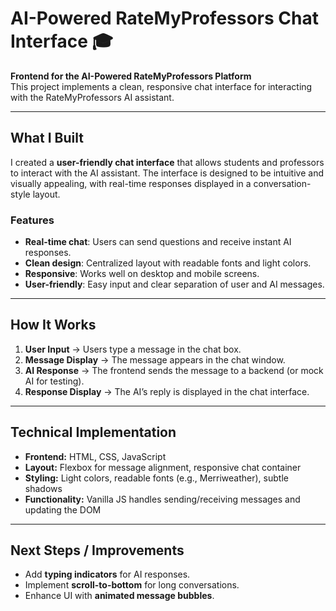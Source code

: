 # AI-Powered RateMyProfessors Chat Interface 🎓

**Frontend for the AI-Powered RateMyProfessors Platform**  
This project implements a clean, responsive chat interface for interacting with the RateMyProfessors AI assistant.

---

## What I Built
I created a **user-friendly chat interface** that allows students and professors to interact with the AI assistant. The interface is designed to be intuitive and visually appealing, with real-time responses displayed in a conversation-style layout.

### Features
- **Real-time chat**: Users can send questions and receive instant AI responses.  
- **Clean design**: Centralized layout with readable fonts and light colors.  
- **Responsive**: Works well on desktop and mobile screens.  
- **User-friendly**: Easy input and clear separation of user and AI messages.  

---

## How It Works
1. **User Input** → Users type a message in the chat box.  
2. **Message Display** → The message appears in the chat window.  
3. **AI Response** → The frontend sends the message to a backend (or mock AI for testing).  
4. **Response Display** → The AI’s reply is displayed in the chat interface.  

---

## Technical Implementation
- **Frontend:** HTML, CSS, JavaScript  
- **Layout:** Flexbox for message alignment, responsive chat container  
- **Styling:** Light colors, readable fonts (e.g., Merriweather), subtle shadows  
- **Functionality:** Vanilla JS handles sending/receiving messages and updating the DOM  

---

## Next Steps / Improvements
- Add **typing indicators** for AI responses.  
- Implement **scroll-to-bottom** for long conversations.  
- Enhance UI with **animated message bubbles**.  

